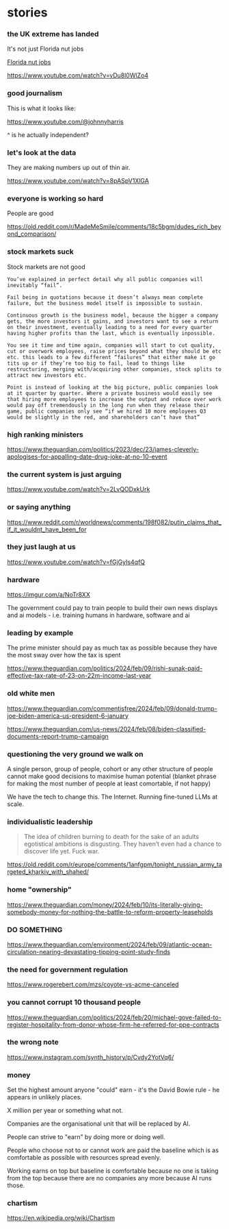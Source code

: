 # stories

### the UK extreme has landed

It's not just Florida nut jobs

[Florida nut jobs](../media/tommy-maga.png)

https://www.youtube.com/watch?v=vDu8l0WlZo4

### good journalism

This is what it looks like:

https://www.youtube.com/@johnnyharris

^ is he actually independent?

### let's look at the data

They are making numbers up out of thin air.

https://www.youtube.com/watch?v=8pASpV1XlGA

### everyone is working so hard

People are good
 
https://old.reddit.com/r/MadeMeSmile/comments/18c5bgm/dudes_rich_beyond_comparison/

### stock markets suck

Stock markets are not good

```
You’ve explained in perfect detail why all public companies will inevitably “fail”.

Fail being in quotations because it doesn’t always mean complete failure, but the business model itself is impossible to sustain.

Continuous growth is the business model, because the bigger a company gets, the more investors it gains, and investors want to see a return on their investment, eventually leading to a need for every quarter having higher profits than the last, which is eventually inpossible.

You see it time and time again, companies will start to cut quality, cut or overwork employees, raise prices beyond what they should be etc etc. this leads to a few different “failures” that either make it go tits up or if they’re too big to fail, lead to things like restructuring, merging with/acquiring other companies, stock splits to attract new investors etc.

Point is instead of looking at the big picture, public companies look at it quarter by quarter. Where a private business would easily see that hiring more employees to increase the output and reduce over work would pay off tremendously in the long run when they release their game, public companies only see “if we hired 10 more employees Q3 would be slightly in the red, and shareholders can’t have that”
```

### high ranking ministers

https://www.theguardian.com/politics/2023/dec/23/james-cleverly-apologises-for-appalling-date-drug-joke-at-no-10-event

### the current system is just arguing

https://www.youtube.com/watch?v=2LvQODxkUrk

### or saying anything

https://www.reddit.com/r/worldnews/comments/198f082/putin_claims_that_if_it_wouldnt_have_been_for

### they just laugh at us

https://www.youtube.com/watch?v=fGjGyIs4qfQ

### hardware

https://imgur.com/a/NoTr8XX

The government could pay to train people to build their own news displays and ai models - i.e. training humans in hardware, software and ai

### leading by example

The prime minister should pay as much tax as possible because they have the most sway over how the tax is spent

https://www.theguardian.com/politics/2024/feb/09/rishi-sunak-paid-effective-tax-rate-of-23-on-22m-income-last-year

### old white men

https://www.theguardian.com/commentisfree/2024/feb/09/donald-trump-joe-biden-america-us-president-6-january

https://www.theguardian.com/us-news/2024/feb/08/biden-classified-documents-report-trump-campaign

### questioning the very ground we walk on

A single person, group of people, cohort or any other structure of people cannot make good decisions to maximise human potential (blanket phrase for making the most number of people at least comortable, if not happy)

We have the tech to change this.  The Internet.  Running fine-tuned LLMs at scale.

### individualistic leadership 

> The idea of children burning to death for the sake of an adults egotistical ambitions is disgusting. They haven’t even had a chance to discover life yet. Fuck war.

https://old.reddit.com/r/europe/comments/1anfgpm/tonight_russian_army_targeted_kharkiv_with_shahed/

### home "ownership"

https://www.theguardian.com/money/2024/feb/10/its-literally-giving-somebody-money-for-nothing-the-battle-to-reform-property-leaseholds

### DO SOMETHING

https://www.theguardian.com/environment/2024/feb/09/atlantic-ocean-circulation-nearing-devastating-tipping-point-study-finds

### the need for government regulation

https://www.rogerebert.com/mzs/coyote-vs-acme-canceled

### you cannot corrupt 10 thousand people

https://www.theguardian.com/politics/2024/feb/20/michael-gove-failed-to-register-hospitality-from-donor-whose-firm-he-referred-for-ppe-contracts

### the wrong note

https://www.instagram.com/synth_history/p/Cvdy2YotVq6/

### money

Set the highest amount anyone "could" earn - it's the David Bowie rule - he appears in unlikely places.

X million per year or something what not.

Companies are the organisational unit that will be replaced by AI.

People can strive to "earn" by doing more or doing well.

People who choose not to or cannot work are paid the baseline which is as comfortable as possible with resources spread evenly.

Working earns on top but baseline is comfortable because no one is taking from the top because there are no companies any more because AI runs those.

### chartism

https://en.wikipedia.org/wiki/Chartism